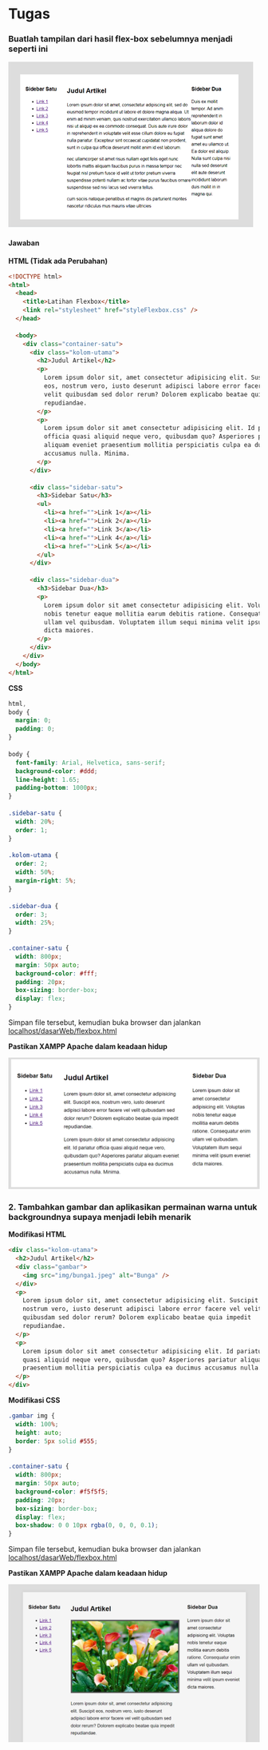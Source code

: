 # Tugas

### Buatlah tampilan dari hasil flex-box sebelumnya menjadi seperti ini

![Tugas 1](/css/img/tugas/tugas1.png)

#### Jawaban

**HTML (Tidak ada Perubahan)**

```html
<!DOCTYPE html>
<html>
  <head>
    <title>Latihan Flexbox</title>
    <link rel="stylesheet" href="styleFlexbox.css" />
  </head>

  <body>
    <div class="container-satu">
      <div class="kolom-utama">
        <h2>Judul Artikel</h2>
        <p>
          Lorem ipsum dolor sit, amet consectetur adipisicing elit. Suscipit
          eos, nostrum vero, iusto deserunt adipisci labore error facere vel
          velit quibusdam sed dolor rerum? Dolorem explicabo beatae quia impedit
          repudiandae.
        </p>
        <p>
          Lorem ipsum dolor sit amet consectetur adipisicing elit. Id pariatur
          officia quasi aliquid neque vero, quibusdam quo? Asperiores pariatur
          aliquam eveniet praesentium mollitia perspiciatis culpa ea ducimus
          accusamus nulla. Minima.
        </p>
      </div>

      <div class="sidebar-satu">
        <h3>Sidebar Satu</h3>
        <ul>
          <li><a href="">Link 1</a></li>
          <li><a href="">Link 2</a></li>
          <li><a href="">Link 3</a></li>
          <li><a href="">Link 4</a></li>
          <li><a href="">Link 5</a></li>
        </ul>
      </div>

      <div class="sidebar-dua">
        <h3>Sidebar Dua</h3>
        <p>
          Lorem ipsum dolor sit amet consectetur adipisicing elit. Voluptas
          nobis tenetur eaque mollitia earum debitis ratione. Consequatur enim
          ullam vel quibusdam. Voluptatem illum sequi minima velit ipsum eveniet
          dicta maiores.
        </p>
      </div>
    </div>
  </body>
</html>
```

**CSS**

```css
html,
body {
  margin: 0;
  padding: 0;
}

body {
  font-family: Arial, Helvetica, sans-serif;
  background-color: #ddd;
  line-height: 1.65;
  padding-bottom: 1000px;
}

.sidebar-satu {
  width: 20%;
  order: 1;
}

.kolom-utama {
  order: 2;
  width: 50%;
  margin-right: 5%;
}

.sidebar-dua {
  order: 3;
  width: 25%;
}

.container-satu {
  width: 800px;
  margin: 50px auto;
  background-color: #fff;
  padding: 20px;
  box-sizing: border-box;
  display: flex;
}
```

Simpan file tersebut, kemudian buka browser dan jalankan [localhost/dasarWeb/flexbox.html](http://localhost/dasarWeb/flexbox.html)

**Pastikan XAMPP Apache dalam keadaan hidup**

![flexbox.html](/css/img/tugas/jawab1.png)

### 2. Tambahkan gambar dan aplikasikan permainan warna untuk backgroundnya supaya menjadi lebih menarik

**Modifikasi HTML**

```html
<div class="kolom-utama">
  <h2>Judul Artikel</h2>
  <div class="gambar">
    <img src="img/bunga1.jpeg" alt="Bunga" />
  </div>
  <p>
    Lorem ipsum dolor sit, amet consectetur adipisicing elit. Suscipit eos,
    nostrum vero, iusto deserunt adipisci labore error facere vel velit
    quibusdam sed dolor rerum? Dolorem explicabo beatae quia impedit
    repudiandae.
  </p>
  <p>
    Lorem ipsum dolor sit amet consectetur adipisicing elit. Id pariatur officia
    quasi aliquid neque vero, quibusdam quo? Asperiores pariatur aliquam eveniet
    praesentium mollitia perspiciatis culpa ea ducimus accusamus nulla. Minima.
  </p>
</div>
```

**Modifikasi CSS**

```css
.gambar img {
  width: 100%;
  height: auto;
  border: 5px solid #555;
}

.container-satu {
  width: 800px;
  margin: 50px auto;
  background-color: #f5f5f5;
  padding: 20px;
  box-sizing: border-box;
  display: flex;
  box-shadow: 0 0 10px rgba(0, 0, 0, 0.1);
}
```

Simpan file tersebut, kemudian buka browser dan jalankan [localhost/dasarWeb/flexbox.html](http://localhost/dasarWeb/flexbox.html)

**Pastikan XAMPP Apache dalam keadaan hidup**

![flexbox.html](/css/img/tugas/jawab2.png)

